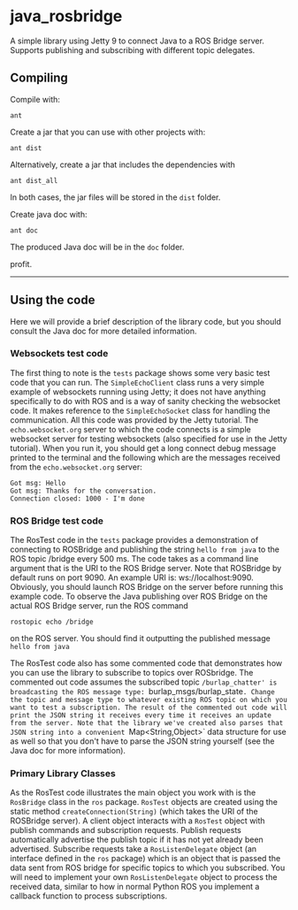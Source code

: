 java_rosbridge
==============

A simple library using Jetty 9 to connect Java to a ROS Bridge server. Supports publishing and subscribing with different topic delegates.

## Compiling


Compile with:

```
ant
```
Create a jar that you can use with other projects with:

```
ant dist
```

Alternatively, create a jar that includes the dependencies with 

```
ant dist_all
```

In both cases, the jar files will be stored in the `dist` folder.

Create java doc with:

```
ant doc
```

The produced Java doc will be in the `doc` folder.

profit.

---

## Using the code

Here we will provide a brief description of the library code, but you should consult the Java doc for more detailed information.

### Websockets test code

The first thing to note is the `tests` package shows some very basic test code that you can run. The `SimpleEchoClient` class runs a very simple example of websockets running using Jetty; it does not have anything specifically to do with ROS and is a way of sanity checking the websocket code. It makes reference to the `SimpleEchoSocket` class for handling the communication. All this code was provided by the Jetty tutorial. The `echo.websocket.org` server to which the code connects is a simple websocket server for testing websockets (also specified for use in the Jetty tutorial). When you run it, you should get a long connect debug message printed to the terminal and the following which are the messages received from the `echo.websocket.org` server:

```
Got msg: Hello
Got msg: Thanks for the conversation.
Connection closed: 1000 - I'm done
```


### ROS Bridge test code

The RosTest code in the `tests` package provides a demonstration of connecting to ROSBridge and publishing the string `hello from java` to the ROS topic /bridge every 500 ms. The code takes as a command line argument that is the URI to the ROS Bridge server. Note that ROSBridge by default runs on port 9090. An example URI is: ws://localhost:9090. Obviously, you should launch ROS Bridge on the server before running this example code. To observe the Java publishing over ROS Bridge on the actual ROS Bridge server, run the ROS command

```
rostopic echo /bridge
```
on the ROS server. You should find it outputting the published message `hello from java`

The RosTest code also has some commented code that demonstrates how you can use the library to subscribe to topics over ROSbridge. The commented out code assumes the subscribed topic `/burlap_chatter' is broadcasting the ROS message type: `burlap_msgs/burlap_state`. Change the topic and message type to whatever existing ROS topic on which you want to test a subscription. The result of the commented out code will print the JSON string it receives every time it receives an update from the server. Note that the library we've created also parses that JSON string into a convenient `Map<String,Object>` data structure for use as well so that you don't have to parse the JSON string yourself (see the Java doc for more information).


### Primary Library Classes

As the RosTest code illustrates the main object you work with is the `RosBridge` class in the `ros` package. `RosTest` objects are created using the static method `createConnection(String)` (which takes the URI of the ROSBridge server). A client object interacts with a `RosTest` object with publish commands and subscription requests. Publish requests automatically advertise the publish topic if it has not yet already been advertised. Subscribe requests take a `RosListenDelegate` object (an interface defined in the `ros` package) which is an object that is passed the data sent from ROS bridge for specific topics to which you subscribed. You will need to implement your own `RosListenDelegate` object to process the received data, similar to how in normal Python ROS you implement a callback function to process subscriptions.

